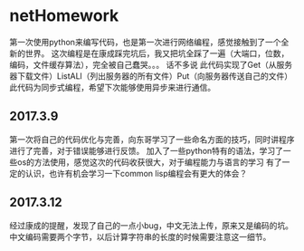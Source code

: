 # netHomework
第一次使用python来编写代码，也是第一次进行网络编程，感觉接触到了一个全新的世界。
这次编程是在康成踩完坑后，我又把坑全踩了一遍（大端口，位数，编码，文件缓存算法），完全被自己蠢哭。。。
话不多说
此代码实现了Get（从服务器下载文件）ListALl（列出服务器的所有文件）Put（向服务器传送自己的文件）
此代码为同步式编程，希望下次能够使用异步来进行通信。

2017.3.9 
--------------------------------------------------------
第一次将自己的代码优化与完善，向东哥学习了一些命名方面的技巧，同时讲程序进行了完善，对于错误能够进行反馈。
加入了一些python特有的语法，学习了一些os的方法使用，感觉这次的代码收获很大，对于编程能力与语言的学习
有了一定的认识，也许有机会学习一下common lisp编程会有更大的体会？

2017.3.12
--------------------------------------------------------
经过康成的提醒，发现了自己的一点小bug，中文无法上传，原来又是编码的坑。中文编码需要两个字节，以后计算字符串的长度的时候需要注意这一细节。
